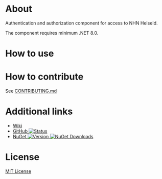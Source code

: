 # About
Authentication and authorization component for access to NHN HelseId.

The component requires minimum .NET 8.0.

# How to use

# How to contribute
See [CONTRIBUTING.md](https://github.com/FHIDev/Fhi.HelseId/blob/main/CONTRIBUTING.md)

# Additional links
* [Wiki](https://github.com/folkehelseinstituttet/fhi.helseid/wiki)
* [GitHub ![Status](https://github.com/FHIDev/fhi.helseid/actions/workflows/Fhi.HelseId.Nuget.yml/badge.svg)](https://github.com/FHIDev/fhi.helseid)
* [NuGet ![Version](https://img.shields.io/nuget/v/Fhi.HelseId.Api) ![NuGet Downloads](https://img.shields.io/nuget/dt/Fhi.HelseId.Api.svg)](https://www.nuget.org/packages/Fhi.HelseId.Api)
 
# License
[MIT License](https://licenses.nuget.org/MIT)